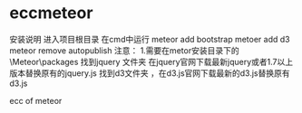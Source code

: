 eccmeteor
=========
安装说明
进入项目根目录 在cmd中运行
meteor add bootstrap
metoer add d3
meteor remove autopublish
注意：
1.需要在metor安装目录下的   \Meteor\packages 
    找到jquery 文件夹 在jquery官网下载最新jquery或者1.7以上版本替换原有的jquery.js
    找到d3文件夹 ，在d3.js官网下载最新的d3.js替换原有d3.js


ecc of meteor
